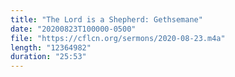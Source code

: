 ```yaml
---
title: "The Lord is a Shepherd: Gethsemane"
date: "20200823T100000-0500"
file: "https://cflcn.org/sermons/2020-08-23.m4a"
length: "12364982"
duration: "25:53"
---
```

